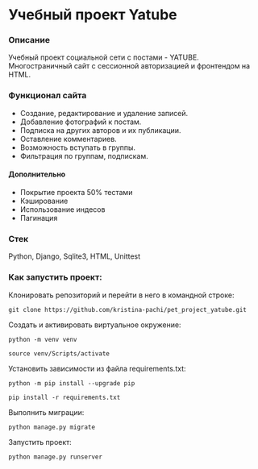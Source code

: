 # Учебный проект Yatube

### Описание

Учебный проект социальной сети с постами - YATUBE. Многостраничный сайт с сессионной авторизацией и фронтендом на HTML.

### Функционал сайта

- Создание, редактирование и удаление записей.
- Добавление фотографий к постам.
- Подписка на других авторов и их публикации.
- Оставление комментариев.
- Возможность вступать в группы.
- Фильтрация по группам, подпискам.

#### Дополнительно

- Покрытие проекта 50% тестами
- Кэширование
- Использование индесов
- Пагинация

### Стек
Python, Django, Sqlite3, HTML, Unittest

### Как запустить проект:

Клонировать репозиторий и перейти в него в командной строке:

```
git clone https://github.com/kristina-pachi/pet_project_yatube.git
```

Cоздать и активировать виртуальное окружение:

```
python -m venv venv
```

```
source venv/Scripts/activate
```

Установить зависимости из файла requirements.txt:

```
python -m pip install --upgrade pip
```

```
pip install -r requirements.txt
```

Выполнить миграции:

```
python manage.py migrate
```

Запустить проект:

```
python manage.py runserver
```
